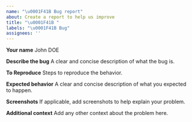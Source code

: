 ```yaml
---
name: "\u0001F41B Bug report"
about: Create a report to help us improve
title: "\u0001F41B "
labels: "\u0001F41B Bug"
assignees: ''
---
```

**Your name**
John DOE

**Describe the bug**
A clear and concise description of what the bug is.

**To Reproduce**
Steps to reproduce the behavior.

**Expected behavior**
A clear and concise description of what you expected to happen.

**Screenshots**
If applicable, add screenshots to help explain your problem.

**Additional context**
Add any other context about the problem here.